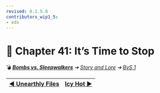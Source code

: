 ```yaml
---
revised: 0.1.5.8
contributors_wip1_5:
- edx
---
```


# 📄 Chapter 41: It’s Time to Stop

💣 ***[Bombs vs. Sleepwalkers](/README.md)** ➔ [Story and Lore](/story/readme.md) ➔ [BvS 1](/story/bvs1/readme.md)*

| [◀️ Unearthly Files](/story/bvs1/40_unearthly_files.md) | [Icy Hot ▶️](/story/bvs1/42_icy_hot.md) |
| --: | :-- |

